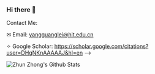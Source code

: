 ### Hi there 👋

<!--
**ygjwd12345/ygjwd12345** is a ✨ _special_ ✨ repository because its `README.md` (this file) appears on your GitHub profile.

Here are some ideas to get you started:

- 🔭 I’m currently working on ...
- 🌱 I’m currently learning ...
- 👯 I’m looking to collaborate on ...
- 🤔 I’m looking for help with ...
- 💬 Ask me about ...
- 📫 How to reach me: ...
- 😄 Pronouns: ...
- ⚡ Fun fact: ...
-->

Contact Me:

✉ Email: yangguanglei@hit.edu.cn

✧ Google Scholar: https://scholar.google.com/citations?user=DHgNKnAAAAAJ&hl=en
-->

![Zhun Zhong's Github Stats](https://github-readme-stats.vercel.app/api?username=ygjwd12345&show_icons=true&count_private=true&hide=prs&theme=default_repocard)

